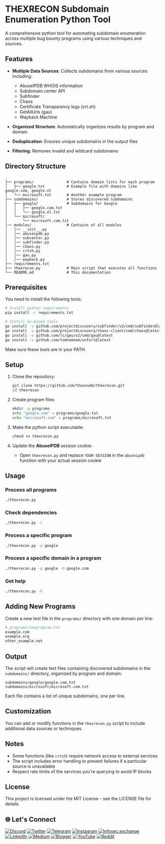 # THEXRECON Subdomain Enumeration Python Tool

A comprehensive python tool for automating subdomain enumeration across multiple bug bounty programs using various techniques and sources.

## Features

- **Multiple Data Sources**: Collects subdomains from various sources including:
  - AbuseIPDB WHOIS information
  - Subdomain.center API
  - Subfinder
  - Chaos
  - Certificate Transparency logs (crt.sh)
  - GetAllUrls (gau)
  - Wayback Machine

- **Organized Structure**: Automatically organizes results by program and domain
- **Deduplication**: Ensures unique subdomains in the output files
- **Filtering**: Removes invalid and wildcard subdomains

## Directory Structure

```
.
├── programs/               # Contains domain lists for each program
│   ├── google.txt          # Example file with domains like google.com, google.nl
│   └── microsoft.txt       # Another example program
├── subdomains/             # Stores discovered subdomains
│   ├── google/             # Subdomains for Google
│   │   ├── google.com.txt
│   │   └── google.nl.txt
│   └── microsoft/
│       └── microsoft.com.txt
│── modules/                # Contains of all modules
│   │── __init__.py
│   │── abuseipdb.py
│   │── subcenter.py
│   │── subfinder.py
│   │── chaos.py
│   │── crtsh.py
│   │── gau.py
│   │── wayback.py
├── requirements.txt
├── thexrecon.py            # Main script that executes all functions
└── README.md               # This documentation
```

## Prerequisites

You need to install the following tools:

```bash
# Install python requirements
pip install -r requirements.txt 

# Install Go-based tools
go install -v github.com/projectdiscovery/subfinder/v2/cmd/subfinder@latest
go install -v github.com/projectdiscovery/chaos-client/cmd/chaos@latest
go install -v github.com/lc/gau/v2/cmd/gau@latest
go install -v github.com/tomnomnom/unfurl@latest
```

Make sure these tools are in your PATH.

## Setup

1. Clone the repository:
   ```bash
   git clone https://github.com/thexnumb/thexrecon.git
   cd thexrecon
   ```

2. Create program files:
   ```bash
   mkdir -p programs
   echo "google.com" > programs/google.txt
   echo "microsoft.com" > programs/microsoft.txt
   ```

3. Make the python script executable:
   ```bash
   chmod +x thexrecon.py
   ```

4. Update the **AbuseIPDB** session cookie:
   - Open `thexrecon.py` and replace `YOUR-SESSION` in the `abuseipdb` function with your actual session cookie

## Usage

### Process all programs

```bash
./thexrecon.py
```

### Check dependencies

```bash
./thexrecon.py -c
```

### Process a specific program

```bash
./thexrecon.py -p google
```

### Process a specific domain in a program

```bash
./thexrecon.py -p google -d google.com
```

### Get help

```bash
./thexrecon.py -h
```

## Adding New Programs

Create a new text file in the `programs/` directory with one domain per line:

```bash
# programs/newprogram.txt
example.com
example.org
other_example.net
```

## Output

The script will create text files containing discovered subdomains in the `subdomains/` directory, organized by program and domain:

```
subdomains/google/google.com.txt
subdomains/microsoft/microsoft.com.txt
```

Each file contains a list of unique subdomains, one per line.

## Customization

You can add or modify functions in the `thexrecon.py` script to include additional data sources or techniques.

## Notes

- Some functions (like `crtsh`) require network access to external services
- The script includes error handling to prevent failures if a particular source is unavailable
- Respect rate limits of the services you're querying to avoid IP blocks

## License

This project is licensed under the MIT License - see the LICENSE file for details.

## 🌐 Let's Connect  
[![Discord](https://img.shields.io/badge/Discord-@thexnumb-1DA1F2?style=flat&logo=discord&logoColor=white)](https://discord.gg/evffhtjWR7) [![Twitter](https://img.shields.io/badge/X-@thexsecurity-1DA1F2?style=flat&logo=twitter&logoColor=white)](https://x.com/thexsecurity) [![Telegram](https://img.shields.io/badge/Telegram-@thexsecurity-2CA5E0?style=flat&logo=telegram&logoColor=white)](https://t.me/thexsecurity) [![Instagram](https://img.shields.io/badge/Instagram-@thexnumb-E4405F?style=flat&logo=instagram&logoColor=white)](https://instagram.com/thexnumb) [![Infosec.exchange](https://img.shields.io/badge/Infosec.exchange-@thexnumb-E11BE9?style=flat&logo=mastodon&logoColor=white)](https://infosec.exchange/@thexnumb) [![LinkedIn](https://img.shields.io/badge/LinkedIn-Profile-blue?style=flat&logo=linkedin)](#) [![Medium](https://img.shields.io/badge/Medium-@thexnumb-black?style=flat&logo=medium)](https://medium.com/@thexnumb) [![Blogger](https://img.shields.io/badge/Blogger-TheXSecurity-FF5722?style=flat&logo=blogger&logoColor=white)](https://thexsecurity.blogspot.com/) [![YouTube](https://img.shields.io/badge/YouTube-@theXNumb-FF0000?style=flat&logo=youtube&logoColor=white)](https://www.youtube.com/@theXNumb/) [![Reddit](https://img.shields.io/badge/Reddit-@thexnumb-FF0000?style=flat&logo=reddit&logoColor=white)](https://www.reddit.com/u/thexnumb)

